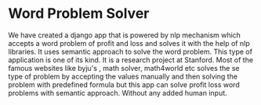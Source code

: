 # Word Problem Solver

We have created a django app that is powered by nlp mechanism which accepts a word problem of profit and loss and solves it with the help of nlp libraries. It uses semantic approach to solve the word problem. This type of application is one of its kind. It is a research project at Stanford. Most of the famous websites like byju's , math solver, math4world etc solves the se type of problem by accepting the values manually and then solving the problem with predefined formula but this app can solve profit loss word problems with semantic approach. Without any added human input. 


